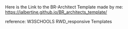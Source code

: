 Here is the Link to the BR-Architect Template made by me: https://ialbertine.github.io/BR_architects_template/

reference: W3SCHOOLS RWD_responsive Templates

